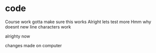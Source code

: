 # code
Course work
gotta make sure this works
Alright lets test more
Hmm why doesnt new line characters work

alrighty now

changes made on computer
